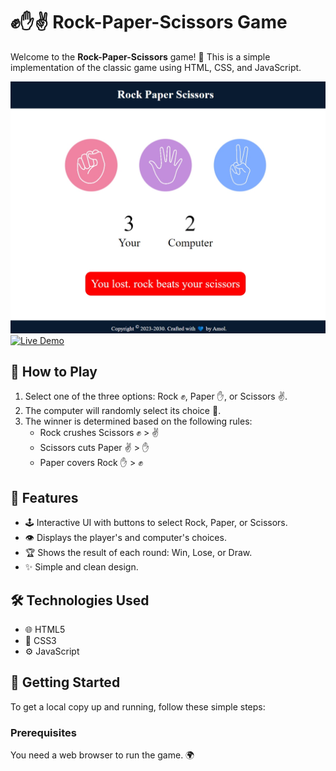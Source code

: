 # ✊✋✌️ Rock-Paper-Scissors Game

Welcome to the **Rock-Paper-Scissors** game! 🎉 This is a simple implementation of the classic game using HTML, CSS, and JavaScript.

![Screenshot of the Rock-Paper-Scissors game](rps-game.png)
[![Live Demo](https://img.shields.io/badge/Live-Demo-brightgreen)](https://rock-paper-scissors-game-neho.onrender.com/)

## 📜 How to Play

1. Select one of the three options: Rock ✊, Paper ✋, or Scissors ✌️.
2. The computer will randomly select its choice 🎲.
3. The winner is determined based on the following rules:
   - Rock crushes Scissors ✊ > ✌️
   - Scissors cuts Paper ✌️ > ✋
   - Paper covers Rock ✋ > ✊

## 🌟 Features

- 🕹️ Interactive UI with buttons to select Rock, Paper, or Scissors.
- 👁️ Displays the player's and computer's choices.
- 🏆 Shows the result of each round: Win, Lose, or Draw.
- ✨ Simple and clean design.

## 🛠️ Technologies Used

- 🌐 HTML5
- 🎨 CSS3
- ⚙️ JavaScript

## 🚀 Getting Started

To get a local copy up and running, follow these simple steps:

### Prerequisites

You need a web browser to run the game. 🌍
